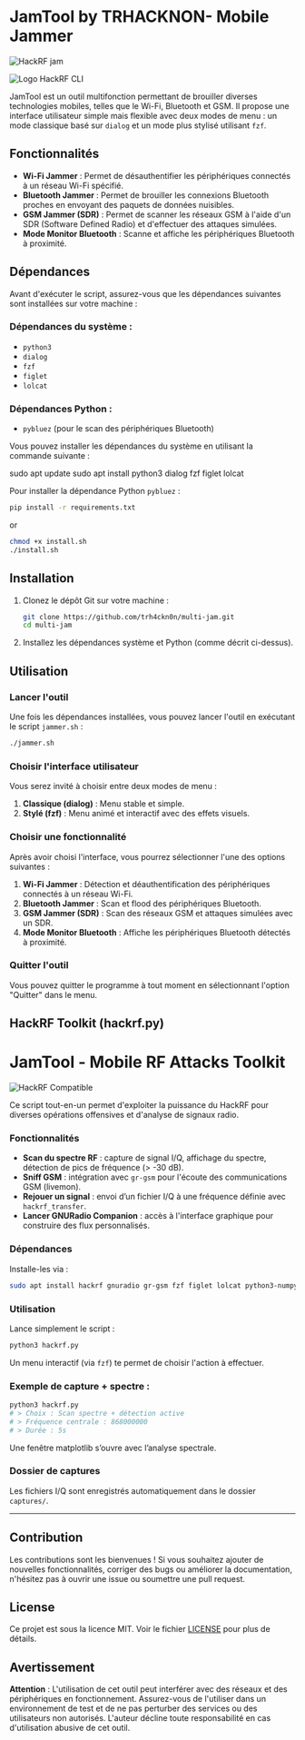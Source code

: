 # JamTool by TRHACKNON- Mobile Jammer
![HackRF jam](https://img.shields.io/badge/HackRF-Jam_by_TRHACKNON-purple?logo=hackaday)

![Logo HackRF CLI](https://h.top4top.io/p_3400wd9lq0.jpg)

JamTool est un outil multifonction permettant de brouiller diverses technologies mobiles, telles que le Wi-Fi, Bluetooth et GSM. Il propose une interface utilisateur simple mais flexible avec deux modes de menu : un mode classique basé sur `dialog` et un mode plus stylisé utilisant `fzf`. 

## Fonctionnalités

- **Wi-Fi Jammer** : Permet de désauthentifier les périphériques connectés à un réseau Wi-Fi spécifié.
- **Bluetooth Jammer** : Permet de brouiller les connexions Bluetooth proches en envoyant des paquets de données nuisibles.
- **GSM Jammer (SDR)** : Permet de scanner les réseaux GSM à l'aide d'un SDR (Software Defined Radio) et d'effectuer des attaques simulées.
- **Mode Monitor Bluetooth** : Scanne et affiche les périphériques Bluetooth à proximité.

## Dépendances

Avant d'exécuter le script, assurez-vous que les dépendances suivantes sont installées sur votre machine :

### Dépendances du système :
- `python3`
- `dialog`
- `fzf`
- `figlet`
- `lolcat`

### Dépendances Python :
- `pybluez` (pour le scan des périphériques Bluetooth)

Vous pouvez installer les dépendances du système en utilisant la commande suivante :

sudo apt update
sudo apt install python3 dialog fzf figlet lolcat

Pour installer la dépendance Python `pybluez` :

```bash
pip install -r requirements.txt
```
or
```bash
chmod +x install.sh
./install.sh
```

## Installation

1. Clonez le dépôt Git sur votre machine :
   ```bash
   git clone https://github.com/trh4ckn0n/multi-jam.git
   cd multi-jam
   ```

3. Installez les dépendances système et Python (comme décrit ci-dessus).

## Utilisation

### Lancer l'outil

Une fois les dépendances installées, vous pouvez lancer l'outil en exécutant le script `jammer.sh` :

```bash
./jammer.sh
```

### Choisir l'interface utilisateur

Vous serez invité à choisir entre deux modes de menu :

1. **Classique (dialog)** : Menu stable et simple.
2. **Stylé (fzf)** : Menu animé et interactif avec des effets visuels.

### Choisir une fonctionnalité

Après avoir choisi l'interface, vous pourrez sélectionner l'une des options suivantes :

1. **Wi-Fi Jammer** : Détection et déauthentification des périphériques connectés à un réseau Wi-Fi.
2. **Bluetooth Jammer** : Scan et flood des périphériques Bluetooth.
3. **GSM Jammer (SDR)** : Scan des réseaux GSM et attaques simulées avec un SDR.
4. **Mode Monitor Bluetooth** : Affiche les périphériques Bluetooth détectés à proximité.

### Quitter l'outil

Vous pouvez quitter le programme à tout moment en sélectionnant l'option "Quitter" dans le menu.

## HackRF Toolkit (hackrf.py)
# JamTool - Mobile RF Attacks Toolkit

![HackRF Compatible](https://img.shields.io/badge/HackRF-Compatible-blue?logo=hackaday)

Ce script tout-en-un permet d'exploiter la puissance du HackRF pour diverses opérations offensives et d'analyse de signaux radio.

### Fonctionnalités

- **Scan du spectre RF** : capture de signal I/Q, affichage du spectre, détection de pics de fréquence (> -30 dB).
- **Sniff GSM** : intégration avec `gr-gsm` pour l'écoute des communications GSM (livemon).
- **Rejouer un signal** : envoi d’un fichier I/Q à une fréquence définie avec `hackrf_transfer`.
- **Lancer GNURadio Companion** : accès à l'interface graphique pour construire des flux personnalisés.

### Dépendances

Installe-les via :

```bash
sudo apt install hackrf gnuradio gr-gsm fzf figlet lolcat python3-numpy python3-matplotlib
```

### Utilisation

Lance simplement le script :

```bash
python3 hackrf.py
```

Un menu interactif (via `fzf`) te permet de choisir l'action à effectuer.

### Exemple de capture + spectre :

```bash
python3 hackrf.py
# > Choix : Scan spectre + détection active
# > Fréquence centrale : 868000000
# > Durée : 5s
```

Une fenêtre matplotlib s’ouvre avec l’analyse spectrale.

### Dossier de captures

Les fichiers I/Q sont enregistrés automatiquement dans le dossier `captures/`.

---

## Contribution

Les contributions sont les bienvenues ! Si vous souhaitez ajouter de nouvelles fonctionnalités, corriger des bugs ou améliorer la documentation, n'hésitez pas à ouvrir une issue ou soumettre une pull request.

## License

Ce projet est sous la licence MIT. Voir le fichier [LICENSE](LICENSE) pour plus de détails.

## Avertissement

**Attention** : L'utilisation de cet outil peut interférer avec des réseaux et des périphériques en fonctionnement. Assurez-vous de l'utiliser dans un environnement de test et de ne pas perturber des services ou des utilisateurs non autorisés. L'auteur décline toute responsabilité en cas d'utilisation abusive de cet outil.
